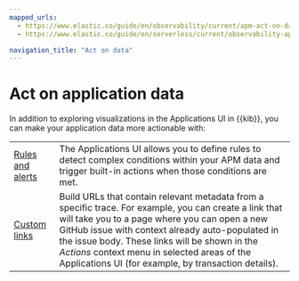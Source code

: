 ```yaml
---
mapped_urls:
  - https://www.elastic.co/guide/en/observability/current/apm-act-on-data.html
  - https://www.elastic.co/guide/en/serverless/current/observability-apm-act-on-data.html

navigation_title: "Act on data"
---
```


# Act on application data


In addition to exploring visualizations in the Applications UI in {{kib}}, you can make your application data more actionable with:

|     |     |
| --- | --- |
| [Rules and alerts](observability/apps/create-apm-rules-alerts.md) | The Applications UI allows you to define rules to detect complex  conditions within your APM data and trigger built-in actions when those conditions are met. |
| [Custom links](solutions/observability/apps/create-custom-links.md) | Build URLs that contain relevant metadata from a specific trace.  For example, you can create a link that will take you to a page where you can open a new GitHub issue  with context already auto-populated in the issue body.  These links will be shown in the *Actions* context menu in selected areas of the Applications UI (for example, by transaction details). |